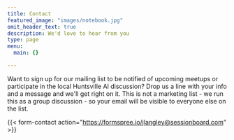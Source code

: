 ```yaml
---
title: Contact
featured_image: "images/notebook.jpg"
omit_header_text: true
description: We'd love to hear from you
type: page
menu:
  main: {}

---
```



Want to sign up for our mailing list to be notified of upcoming meetups or participate in the local Huntsville AI discussion? Drop us a line with your info and a message and we'll get right on it. This is not a marketing list - we run this as a group discussion - so your email will be visible to everyone else on the list. 

{{< form-contact action="https://formspree.io/jlangley@sessionboard.com"  >}}

